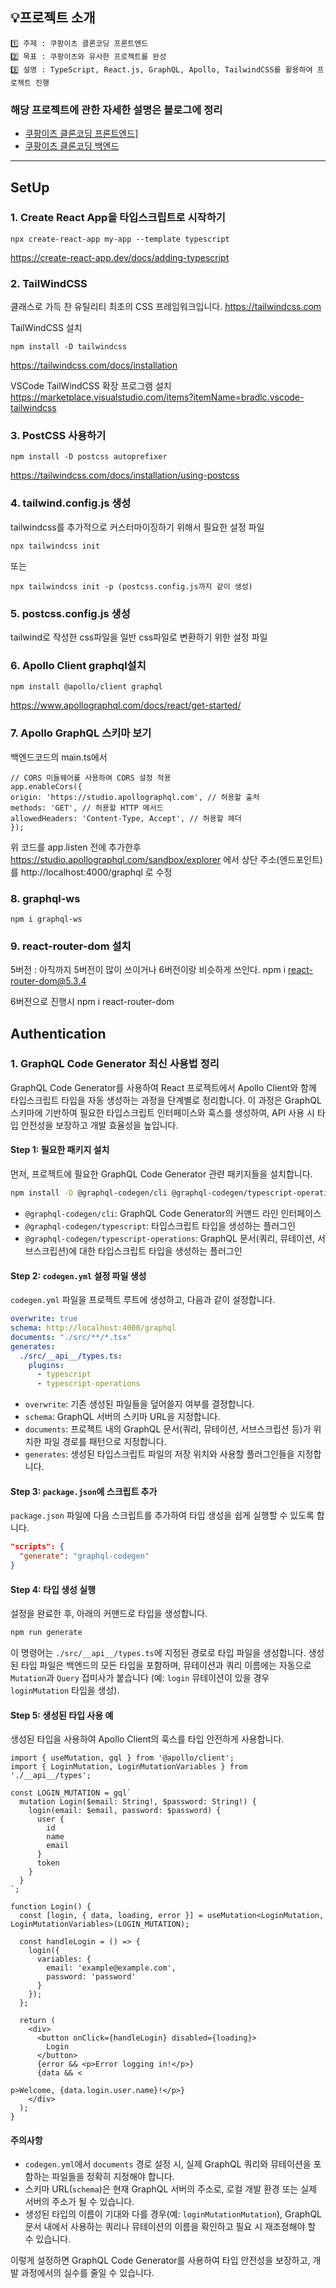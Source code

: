 ## 💡프로젝트 소개

```
1️⃣ 주제 : 쿠팡이츠 클론코딩 프론트엔드
2️⃣ 목표 : 쿠팡이츠와 유사한 프로젝트를 완성
3️⃣ 설명 : TypeScript, React.js, GraphQL, Apollo, TailwindCSS를 활용하여 프로젝트 진행
```



### 해당 프로젝트에 관한 자세한 설명은 블로그에 정리<br>
- [쿠팡이츠 클론코딩 프론트엔드](https://velog.io/@jx7789/series/%EC%BF%A0%ED%8C%A1%EC%9D%B4%EC%B8%A0-%ED%81%B4%EB%A1%A0%EC%BD%94%EB%94%A9ft.%ED%94%84%EB%A1%A0%ED%8A%B8%EC%97%94%EB%93%9C)]<br>
- [쿠팡이츠 클론코딩 백엔드](https://velog.io/@jx7789/series/%EC%BF%A0%ED%8C%A1%EC%9D%B4%EC%B8%A0-%ED%81%B4%EB%A1%A0%EC%BD%94%EB%94%A9-%EB%B0%B1%EC%97%94%EB%93%9C)<br>
---
## SetUp
### 1. Create React App을 타입스크립트로 시작하기

```
npx create-react-app my-app --template typescript
```

https://create-react-app.dev/docs/adding-typescript

### 2. TailWindCSS
클래스로 가득 찬 유틸리티 최초의 CSS 프레임워크입니다.
https://tailwindcss.com

TailWindCSS 설치

```
npm install -D tailwindcss
```

https://tailwindcss.com/docs/installation

VSCode TailWindCSS 확장 프로그램 설치
https://marketplace.visualstudio.com/items?itemName=bradlc.vscode-tailwindcss

### 3. PostCSS 사용하기

```
npm install -D postcss autoprefixer
```

https://tailwindcss.com/docs/installation/using-postcss

### 4. tailwind.config.js 생성
tailwindcss를 추가적으로 커스터마이징하기 위해서 필요한 설정 파일

```
npx tailwindcss init
```

또는

```
npx tailwindcss init -p (postcss.config.js까지 같이 생성)
```

### 5. postcss.config.js 생성
tailwind로 작성한 css파일을 일반 css파일로 변환하기 위한 설정 파일

### 6. Apollo Client graphql설치

```
npm install @apollo/client graphql
```

https://www.apollographql.com/docs/react/get-started/

### 7. Apollo GraphQL 스키마 보기
백엔드코드의 main.ts에서
```
// CORS 미들웨어를 사용하여 CORS 설정 적용
app.enableCors({
origin: 'https://studio.apollographql.com', // 허용할 출처
methods: 'GET', // 허용할 HTTP 메서드
allowedHeaders: 'Content-Type, Accept', // 허용할 헤더
});
```
위 코드를 app.listen 전에 추가한후
https://studio.apollographql.com/sandbox/explorer 에서 상단 주소(엔드포인트)를 http://localhost:4000/graphql 로 수정

### 8. graphql-ws

```
npm i graphql-ws
```

### 9. react-router-dom 설치
5버전 : 아직까지 5버전이 많이 쓰이거나 6버전이랑 비슷하게 쓰인다.
npm i react-router-dom@5.3.4

6버전으로 진행시
npm i react-router-dom

## Authentication
### 1. GraphQL Code Generator 최신 사용법 정리

GraphQL Code Generator를 사용하여 React 프로젝트에서 Apollo Client와 함께 타입스크립트 타입을 자동 생성하는 과정을 단계별로 정리합니다. 이 과정은 GraphQL 스키마에 기반하여 필요한 타입스크립트 인터페이스와 훅스를 생성하여, API 사용 시 타입 안전성을 보장하고 개발 효율성을 높입니다.

#### Step 1: 필요한 패키지 설치

먼저, 프로젝트에 필요한 GraphQL Code Generator 관련 패키지들을 설치합니다.

```bash
npm install -D @graphql-codegen/cli @graphql-codegen/typescript-operations @graphql-codegen/typescript
```

- `@graphql-codegen/cli`: GraphQL Code Generator의 커맨드 라인 인터페이스
- `@graphql-codegen/typescript`: 타입스크립트 타입을 생성하는 플러그인
- `@graphql-codegen/typescript-operations`: GraphQL 문서(쿼리, 뮤테이션, 서브스크립션)에 대한 타입스크립트 타입을 생성하는 플러그인

#### Step 2: `codegen.yml` 설정 파일 생성

`codegen.yml` 파일을 프로젝트 루트에 생성하고, 다음과 같이 설정합니다.

```yaml
overwrite: true
schema: http://localhost:4000/graphql
documents: "./src/**/*.tsx"
generates:
  ./src/__api__/types.ts:
    plugins:
      - typescript
      - typescript-operations
```

- `overwrite`: 기존 생성된 파일들을 덮어쓸지 여부를 결정합니다.
- `schema`: GraphQL 서버의 스키마 URL을 지정합니다.
- `documents`: 프로젝트 내의 GraphQL 문서(쿼리, 뮤테이션, 서브스크립션 등)가 위치한 파일 경로를 패턴으로 지정합니다.
- `generates`: 생성된 타입스크립트 파일의 저장 위치와 사용할 플러그인들을 지정합니다.

#### Step 3: `package.json`에 스크립트 추가

`package.json` 파일에 다음 스크립트를 추가하여 타입 생성을 쉽게 실행할 수 있도록 합니다.

```json
"scripts": {
  "generate": "graphql-codegen"
}
```

#### Step 4: 타입 생성 실행

설정을 완료한 후, 아래의 커맨드로 타입을 생성합니다.

```bash
npm run generate
```

이 명령어는 `./src/__api__/types.ts`에 지정된 경로로 타입 파일을 생성합니다. 생성된 타입 파일은 백엔드의 모든 타입을 포함하며, 뮤테이션과 쿼리 이름에는 자동으로 `Mutation`과 `Query` 접미사가 붙습니다 (예: `login` 뮤테이션이 있을 경우 `loginMutation` 타입을 생성).

#### Step 5: 생성된 타입 사용 예

생성된 타입을 사용하여 Apollo Client의 훅스를 타입 안전하게 사용합니다.

```tsx
import { useMutation, gql } from '@apollo/client';
import { LoginMutation, LoginMutationVariables } from './__api__/types';

const LOGIN_MUTATION = gql`
  mutation Login($email: String!, $password: String!) {
    login(email: $email, password: $password) {
      user {
        id
        name
        email
      }
      token
    }
  }
`;

function Login() {
  const [login, { data, loading, error }] = useMutation<LoginMutation, LoginMutationVariables>(LOGIN_MUTATION);

  const handleLogin = () => {
    login({
      variables: {
        email: 'example@example.com',
        password: 'password'
      }
    });
  };

  return (
    <div>
      <button onClick={handleLogin} disabled={loading}>
        Login
      </button>
      {error && <p>Error logging in!</p>}
      {data && <

p>Welcome, {data.login.user.name}!</p>}
    </div>
  );
}
```

#### 주의사항

- `codegen.yml`에서 `documents` 경로 설정 시, 실제 GraphQL 쿼리와 뮤테이션을 포함하는 파일들을 정확히 지정해야 합니다.
- 스키마 URL(`schema`)은 현재 GraphQL 서버의 주소로, 로컬 개발 환경 또는 실제 서버의 주소가 될 수 있습니다.
- 생성된 타입의 이름이 기대와 다를 경우(예: `loginMutationMutation`), GraphQL 문서 내에서 사용하는 쿼리나 뮤테이션의 이름을 확인하고 필요 시 재조정해야 할 수 있습니다.

이렇게 설정하면 GraphQL Code Generator를 사용하여 타입 안전성을 보장하고, 개발 과정에서의 실수를 줄일 수 있습니다.

